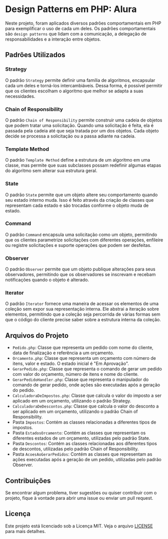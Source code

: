 # Design Patterns em PHP: Alura

Neste projeto, foram aplicados diversos padrões comportamentais em PHP para exemplificar o uso de cada um deles. Os padrões comportamentais são `design patterns` que lidam com a comunicação, a delegação de responsabilidades e a interação entre objetos.

## Padrões Utilizados

### Strategy

O padrão `Strategy` permite definir uma família de algoritmos, encapsular cada um deles e torná-los intercambiáveis. Dessa forma, é possível permitir que os clientes escolham o algoritmo que melhor se adapta a suas necessidades.

### Chain of Responsibility

O padrão `Chain of Responsibility` permite construir uma cadeia de objetos que podem tratar uma solicitação. Quando uma solicitação é feita, ela é passada pela cadeia até que seja tratada por um dos objetos. Cada objeto decide se processa a solicitação ou a passa adiante na cadeia.

### Template Method

O padrão `Template Method` define a estrutura de um algoritmo em uma classe, mas permite que suas subclasses possam redefinir algumas etapas do algoritmo sem alterar sua estrutura geral.

### State

O padrão `State` permite que um objeto altere seu comportamento quando seu estado interno muda. Isso é feito através da criação de classes que representam cada estado e são trocadas conforme o objeto muda de estado.

### Command

O padrão `Command` encapsula uma solicitação como um objeto, permitindo que os clientes parametrize solicitações com diferentes operações, enfileire ou registre solicitações e suporte operações que podem ser desfeitas.

### Observer

O padrão `Observer` permite que um objeto publique alterações para seus observadores, permitindo que os observadores se inscrevam e recebam notificações quando o objeto é alterado.

### Iterator

O padrão `Iterator` fornece uma maneira de acessar os elementos de uma coleção sem expor sua representação interna. Ele abstrai a iteração sobre elementos, permitindo que a coleção seja percorrida de várias formas sem que o código do cliente precise saber sobre a estrutura interna da coleção.

## Arquivos do Projeto

- `Pedido.php`: Classe que representa um pedido com nome do cliente, data de finalização e referência a um orçamento.
- `Orcamento.php`: Classe que representa um orçamento com número de itens, valor e estado. O estado inicial é "Em Aprovação".
- `GerarPedido.php`: Classe que representa o comando de gerar um pedido com valor do orçamento, número de itens e nome do cliente.
- `GerarPedidoHandler.php`: Classe que representa o manipulador do comando de gerar pedido, onde ações são executadas após a geração do pedido.
- `CalculadoraDeImpostos.php`: Classe que calcula o valor do imposto a ser aplicado em um orçamento, utilizando o padrão Strategy.
- `CalculadoraDeDescontos.php`: Classe que calcula o valor do desconto a ser aplicado em um orçamento, utilizando o padrão Chain of Responsibility.
- Pasta `Impostos`: Contém as classes relacionadas a diferentes tipos de impostos.
- Pasta `EstadosOrcamento`: Contém as classes que representam os diferentes estados de um orçamento, utilizadas pelo padrão State.
- Pasta `Descontos`: Contém as classes relacionadas aos diferentes tipos de descontos, utilizadas pelo padrão Chain of Responsibility.
- Pasta `AcoesAoGerarPedidos`: Contém as classes que representam as ações executadas após a geração de um pedido, utilizadas pelo padrão Observer.

## Contribuições

Se encontrar algum problema, tiver sugestões ou quiser contribuir com o projeto, fique à vontade para abrir uma issue ou enviar um pull request.

## Licença

Este projeto está licenciado sob a Licença MIT. Veja o arquivo [LICENSE](LICENSE) para mais detalhes.
